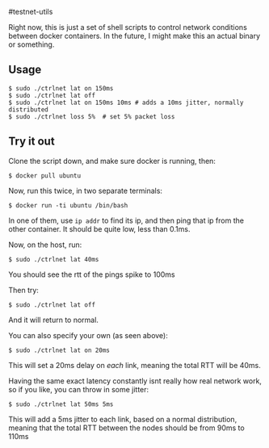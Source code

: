 #testnet-utils

Right now, this is just a set of shell scripts to control network conditions
between docker containers. In the future, I might make this an actual binary
or something.

## Usage
```
$ sudo ./ctrlnet lat on 150ms
$ sudo ./ctrlnet lat off
$ sudo ./ctrlnet lat on 150ms 10ms # adds a 10ms jitter, normally distributed
$ sudo ./ctrlnet loss 5%  # set 5% packet loss
```

## Try it out
Clone the script down, and make sure docker is running, then:
```
$ docker pull ubuntu
```

Now, run this twice, in two separate terminals:
```
$ docker run -ti ubuntu /bin/bash
```

In one of them, use `ip addr` to find its ip, and then ping that ip from the
other container. It should be quite low, less than 0.1ms.

Now, on the host, run:
```
$ sudo ./ctrlnet lat 40ms
```

You should see the rtt of the pings spike to 100ms

Then try:
```
$ sudo ./ctrlnet lat off
```

And it will return to normal. 

You can also specify your own (as seen above):
```
$ sudo ./ctrlnet lat on 20ms
```
This will set a 20ms delay on *each* link, meaning the total RTT will be 40ms.

Having the same exact latency constantly isnt really how real network work, so
if you like, you can throw in some jitter:
```
$ sudo ./ctrlnet lat 50ms 5ms
```

This will add a 5ms jitter to each link, based on a normal distribution, meaning
that the total RTT between the nodes should be from 90ms to 110ms
